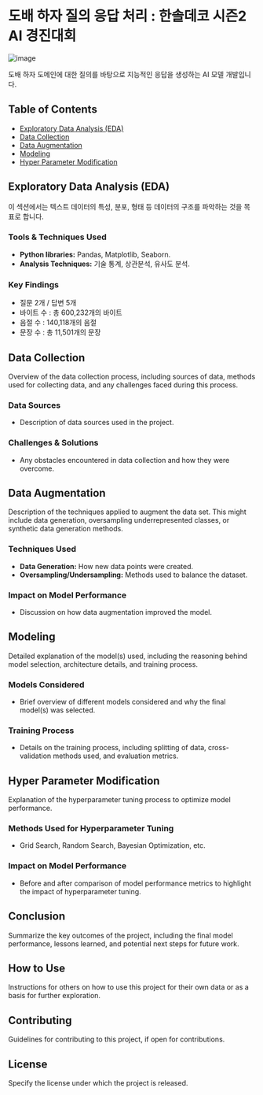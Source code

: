 # 도배 하자 질의 응답 처리 : 한솔데코 시즌2 AI 경진대회
![image](https://github.com/junhoeKu/Developing-LLM-with-dobaehaja.github.io/assets/144355794/a6c9d84b-d8ef-4a55-bddb-e4a51ff81c46)

도배 하자 도메인에 대한 질의를 바탕으로 지능적인 응답을 생성하는 AI 모델 개발입니다.

## Table of Contents

- [Exploratory Data Analysis (EDA)](#exploratory-data-analysis-eda)
- [Data Collection](#data-collection)
- [Data Augmentation](#data-augmentation)
- [Modeling](#modeling)
- [Hyper Parameter Modification](#hyper-parameter-modification)

## Exploratory Data Analysis (EDA)

이 섹션에서는 텍스트 데이터의 특성, 분포, 형태 등 데이터의 구조를 파악하는 것을 목표로 합니다.

### Tools & Techniques Used

- **Python libraries:** Pandas, Matplotlib, Seaborn.
- **Analysis Techniques:** 기술 통계, 상관분석, 유사도 분석.

### Key Findings

- 질문 2개 / 답변 5개
- 바이트 수 : 총 600,232개의 바이트
- 음절 수 : 140,118개의 음절
- 문장 수 : 총 11,501개의 문장

## Data Collection

Overview of the data collection process, including sources of data, methods used for collecting data, and any challenges faced during this process.

### Data Sources

- Description of data sources used in the project.

### Challenges & Solutions

- Any obstacles encountered in data collection and how they were overcome.

## Data Augmentation

Description of the techniques applied to augment the data set. This might include data generation, oversampling underrepresented classes, or synthetic data generation methods.

### Techniques Used

- **Data Generation:** How new data points were created.
- **Oversampling/Undersampling:** Methods used to balance the dataset.

### Impact on Model Performance

- Discussion on how data augmentation improved the model.

## Modeling

Detailed explanation of the model(s) used, including the reasoning behind model selection, architecture details, and training process.

### Models Considered

- Brief overview of different models considered and why the final model(s) was selected.

### Training Process

- Details on the training process, including splitting of data, cross-validation methods used, and evaluation metrics.

## Hyper Parameter Modification

Explanation of the hyperparameter tuning process to optimize model performance.

### Methods Used for Hyperparameter Tuning

- Grid Search, Random Search, Bayesian Optimization, etc.

### Impact on Model Performance

- Before and after comparison of model performance metrics to highlight the impact of hyperparameter tuning.

## Conclusion

Summarize the key outcomes of the project, including the final model performance, lessons learned, and potential next steps for future work.

## How to Use

Instructions for others on how to use this project for their own data or as a basis for further exploration.

## Contributing

Guidelines for contributing to this project, if open for contributions.

## License

Specify the license under which the project is released.

